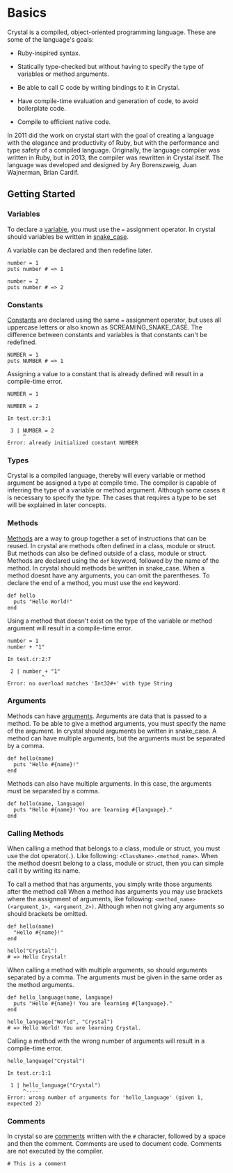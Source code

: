 # Basics

Crystal is a compiled, object-oriented programming language.
These are some of the language's goals:

- Ruby-inspired syntax.

- Statically type-checked but without having to specify the type of variables or method arguments.

- Be able to call C code by writing bindings to it in Crystal.

- Have compile-time evaluation and generation of code, to avoid boilerplate code.

- Compile to efficient native code.

In 2011 did the work on crystal start with the goal of creating a language with the elegance and productivity of Ruby, but with the performance and type safety of a compiled language.
Originally, the language compiler was written in Ruby, but in 2013, the compiler was rewritten in Crystal itself.
The language was developed and designed by Ary Borenszweig, Juan Wajnerman, Brian Cardif.

## Getting Started

### Variables

To declare a [variable][variables], you must use the `=` assignment operator.
In crystal should variables be written in [snake_case][snake-case].

A variable can be declared and then redefine later.

```crystal
number = 1
puts number # => 1

number = 2
puts number # => 2
```

### Constants

[Constants][constants] are declared using the same `=` assignment operator, but uses all uppercase letters or also known as SCREAMING_SNAKE_CASE.
The difference between constants and variables is that constants can't be redefined.

```crystal
NUMBER = 1
puts NUMBER # => 1
```

Assigning a value to a constant that is already defined will result in a compile-time error.

```crystal
NUMBER = 1

NUMBER = 2
```

```console
In test.cr:3:1

 3 | NUMBER = 2
     ^
Error: already initialized constant NUMBER
```

### Types

Crystal is a compiled language, thereby will every variable or method argument be assigned a type at compile time.
The compiler is capable of inferring the type of a variable or method argument.
Although some cases it is necessary to specify the type.
The cases that requires a type to be set will be explained in later concepts.

### Methods

[Methods][methods] are a way to group together a set of instructions that can be reused.
In crystal are methods often defined in a class, module or struct.
But methods can also be defined outside of a class, module or struct.
Methods are declared using the `def` keyword, followed by the name of the method.
In crystal should methods be written in snake_case.
When a method doesnt have any arguments, you can omit the parentheses.
To declare the end of a method, you must use the `end` keyword.

```crystal
def hello
  puts "Hello World!"
end
```

Using a method that doesn't exist on the type of the variable or method argument will result in a compile-time error.

```crystal
number = 1
number + "1"
```

```console
In test.cr:2:7

 2 | number + "1"
           ^
Error: no overload matches 'Int32#+' with type String
```

### Arguments

Methods can have [arguments][arguments].
Arguments are data that is passed to a method.
To be able to give a method arguments, you must specify the name of the argument.
In crystal should arguments be written in snake_case.
A method can have multiple arguments, but the arguments must be separated by a comma.

```crystal
def hello(name)
  puts "Hello #{name}!"
end
```

Methods can also have multiple arguments.
In this case, the arguments must be separated by a comma.

```crystal
def hello(name, language)
  puts "Hello #{name}! You are learning #{language}."
end
```

### Calling Methods

When calling a method that belongs to a class, module or struct, you must use the dot operator(`.`).
Like following: `<ClassName>.<method_name>`.
When the method doesnt belong to a class, module or struct, then you can simple call it by writing its name.

To call a method that has arguments, you simply write those arguments after the method call
When a method has arguments you may use brackets where the assignment of arguments, like following: `<method_name>(<argument_1>, <argument_2>)`.
Although when not giving any arguments so should brackets be omitted.

```crystal
def hello(name)
  "Hello #{name}!"
end

hello("Crystal")
# => Hello Crystal!
```

When calling a method with multiple arguments, so should arguments separated by a comma.
The arguments must be given in the same order as the method arguments.

```crystal
def hello_language(name, language)
  puts "Hello #{name}! You are learning #{language}."
end

hello_language("World", "Crystal")
# => Hello World! You are learning Crystal.
```

Calling a method with the wrong number of arguments will result in a compile-time error.

```crystal
hello_language("Crystal")
```

```console
In test.cr:1:1

 1 | hello_language("Crystal")
     ^----
Error: wrong number of arguments for 'hello_language' (given 1, expected 2)
```

### Comments

In crystal so are [comments][comments] written with the `#` character, followed by a space and then the comment.
Comments are used to document code.
Comments are not executed by the compiler.

```crystal
# This is a comment
```

[arguments]: https://crystal-lang.org/reference/1.7/tutorials/basics/60_methods.html#arguments
[assignement]: https://crystal-lang.org/reference/1.7/syntax_and_semantics/assignment.html#assignment
[comments]: https://crystal-lang.org/reference/1.7/syntax_and_semantics/comments.html
[constants]: https://crystal-lang.org/reference/1.7/syntax_and_semantics/constants.html
[default_arguments]: https://crystal-lang.org/reference/1.7/tutorials/basics/60_methods.html#default-arguments
[methods]: https://crystal-lang.org/reference/1.7/tutorials/basics/60_methods.html#methods
[return]: https://crystal-lang.org/reference/1.7/tutorials/basics/60_methods.html#returning-a-value
[snake-case]: https://en.wikipedia.org/wiki/Snake_case
[type]: https://crystal-lang.org/reference/1.7/tutorials/basics/20_variables.html#type
[variables]: https://crystal-lang.org/reference/1.7/tutorials/basics/20_variables.html
